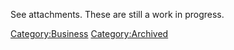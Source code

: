 See attachments. These are still a work in progress.

[Category:Business](Category:Business "wikilink")
[Category:Archived](Category:Archived "wikilink")
